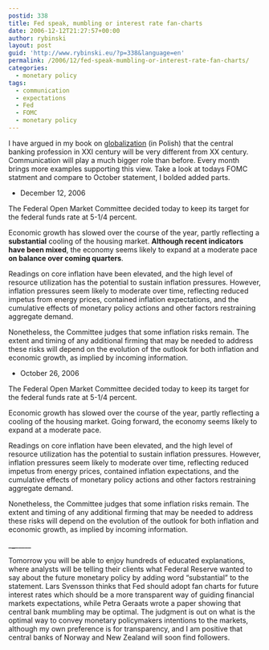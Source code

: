 ```yaml
---
postid: 338
title: Fed speak, mumbling or interest rate fan-charts
date: 2006-12-12T21:27:57+00:00
author: rybinski
layout: post
guid: 'http://www.rybinski.eu/?p=338&language=en'
permalink: /2006/12/fed-speak-mumbling-or-interest-rate-fan-charts/
categories:
  - monetary policy
tags:
  - communication
  - expectations
  - Fed
  - FOMC
  - monetary policy
---
```

I have argued in my book on [globalization](/uploads/mp_a_globalizacja_061028_bez_wnioskow.pdf) (in Polish) that the central banking profession in XXI century will be very different from XX century. Communication will play a much bigger role than before. Every month brings more examples supporting this view. Take a look at todays FOMC statment and compare to October statement, I bolded added parts.

<!--more-->

  * December 12, 2006

The Federal Open Market Committee decided today to keep its target for the federal funds rate at 5-1/4 percent.

Economic growth has slowed over the course of the year, partly reflecting a **substantial** cooling of the housing market. **Although recent indicators have been mixed**, the economy seems likely to expand at a moderate pace **on balance over coming quarters**.

Readings on core inflation have been elevated, and the high level of resource utilization has the potential to sustain inflation pressures. However, inflation pressures seem likely to moderate over time, reflecting reduced impetus from energy prices, contained inflation expectations, and the cumulative effects of monetary policy actions and other factors restraining aggregate demand.

Nonetheless, the Committee judges that some inflation risks remain. The extent and timing of any additional firming that may be needed to address these risks will depend on the evolution of the outlook for both inflation and economic growth, as implied by incoming information.

  * October 26, 2006

The Federal Open Market Committee decided today to keep its target for the federal funds rate at 5-1/4 percent.

Economic growth has slowed over the course of the year, partly reflecting a cooling of the housing market. Going forward, the economy seems likely to expand at a moderate pace.

Readings on core inflation have been elevated, and the high level of resource utilization has the potential to sustain inflation pressures. However, inflation pressures seem likely to moderate over time, reflecting reduced impetus from energy prices, contained inflation expectations, and the cumulative effects of monetary policy actions and other factors restraining aggregate demand.

Nonetheless, the Committee judges that some inflation risks remain. The extent and timing of any additional firming that may be needed to address these risks will depend on the evolution of the outlook for both inflation and economic growth, as implied by incoming information.

\___\___\_____

Tomorrow you will be able to enjoy hundreds of educated explanations, where analysts will be telling their clients what Federal Reserve wanted to say about the future monetary policy by adding word “substantial” to the statement. Lars Svensson thinks that Fed should adopt fan charts for future interest rates which should be a more transparent way of guiding financial markets expectations, while Petra Geraats wrote a paper showing that central bank mumbling may be optimal. The judgment is out on what is the optimal way to convey monetary policymakers intentions to the markets, although my own preference is for transparency, and I am positive that central banks of Norway and New Zealand will soon find followers.
